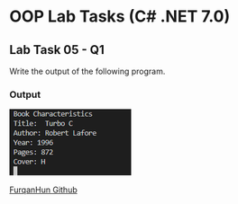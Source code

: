 # OOP Lab Tasks (C# .NET 7.0)

## Lab Task 05 - Q1

Write the output of the following program.

### Output

![L5-1](../../Assets/L5-1.png)

[FurqanHun Github](https://github.com/FurqanHun)